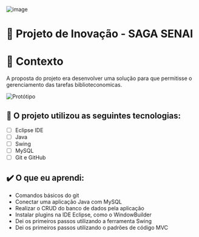 ![image](C:\Users\luizo\Downloads\bibliotec.jpg)

# 🚀 Projeto de Inovação - SAGA SENAI

# 🧠 Contexto
A proposta do projeto era desenvolver uma solução para que permitisse o gerenciamento das tarefas biblioteconomicas.

![Protótipo](https://storage.googleapis.com/xesque-dev/challenge-images/prototipo.png?42)

## 💜 O projeto utilizou as seguintes tecnologias:
- [ ] Eclipse IDE
- [ ] Java
- [ ] Swing
- [ ] MySQL
- [ ] Git e GitHub

## ✔️ O que eu aprendi:

- Comandos básicos do git
- Conectar uma aplicação Java com MySQL
- Realizar o CRUD do banco de dados pela aplicação
- Instalar plugins na IDE Eclipse, como o WindowBuilder
- Dei os primeiros passos utilizando a ferramenta Swing
- Dei os primeiros passos utilizando o padrões de código MVC
